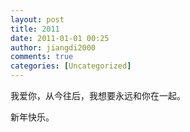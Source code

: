 ```yaml
---
layout: post
title: 2011
date: 2011-01-01 00:25
author: jiangdi2000
comments: true
categories: [Uncategorized]
---
```

我爱你，从今往后，我想要永远和你在一起。

新年快乐。
